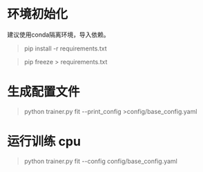# 环境初始化
建议使用conda隔离环境，导入依赖。
>pip install -r requirements.txt

>  pip freeze > requirements.txt
# 生成配置文件


> python trainer.py fit --print_config >config/base_config.yaml

# 运行训练 cpu
> python trainer.py fit --config config/base_config.yaml
> 


